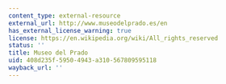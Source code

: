 ```yaml
---
content_type: external-resource
external_url: http://www.museodelprado.es/en
has_external_license_warning: true
license: https://en.wikipedia.org/wiki/All_rights_reserved
status: ''
title: Museo del Prado
uid: 408d235f-5950-4943-a310-567809595118
wayback_url: ''
---
```

